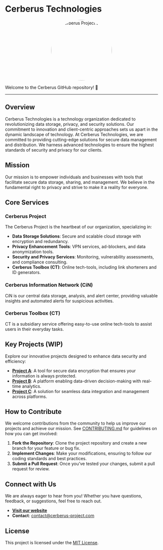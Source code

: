# Cerberus Technologies

<p align="center">
    <img src="logo.png" alt="Cerberus Project Logo" width="200" height="200" style="border-radius: 50%;">
</p>

Welcome to the Cerberus GitHub repository! 🚀

---

## Overview

Cerberus Technologies is a technology organization dedicated to revolutionizing data storage, privacy, and security solutions. Our commitment to innovation and client-centric approaches sets us apart in the dynamic landscape of technology. At Cerberus Technologies, we are committed to providing cutting-edge solutions for secure data management and distribution. We harness advanced technologies to ensure the highest standards of security and privacy for our clients.

## Mission

Our mission is to empower individuals and businesses with tools that facilitate secure data storage, sharing, and management. We believe in the fundamental right to privacy and strive to make it a reality for everyone.

## Core Services

### Cerberus Project

The Cerberus Project is the heartbeat of our organization, specializing in:

- **Data Storage Solutions**: Secure and scalable cloud storage with encryption and redundancy.
- **Privacy Enhancement Tools**: VPN services, ad-blockers, and data anonymization tools.
- **Security and Privacy Services**: Monitoring, vulnerability assessments, and compliance consulting.
- **Cerberus Toolbox (CT)**: Online tech-tools, including link shorteners and ID generators.

### Cerberus Information Network (CiN)

CiN is our central data storage, analysis, and alert center, providing valuable insights and automated alerts for suspicious activities.

### Cerberus Toolbox (CT)

CT is a subsidiary service offering easy-to-use online tech-tools to assist users in their everyday tasks.

## Key Projects (WIP)

Explore our innovative projects designed to enhance data security and efficiency:

- **[Project A](https://github.com/cerberus-technologies/project-a)**: A tool for secure data encryption that ensures your information is always protected.
- **[Project B](https://github.com/cerberus-technologies/project-b)**: A platform enabling data-driven decision-making with real-time analytics.
- **[Project C](https://github.com/cerberus-technologies/project-c)**: A solution for seamless data integration and management across platforms.

## How to Contribute

We welcome contributions from the community to help us improve our projects and achieve our mission. See [CONTRIBUTING.md](CONTRIBUTING.md) for guidelines on how you can get involved:

1. **Fork the Repository**: Clone the project repository and create a new branch for your feature or bug fix.
2. **Implement Changes**: Make your modifications, ensuring to follow our coding standards and best practices.
3. **Submit a Pull Request**: Once you’ve tested your changes, submit a pull request for review.

## Connect with Us

We are always eager to hear from you! Whether you have questions, feedback, or suggestions, feel free to reach out.

- **[Visit our website](https://cerberus-project.com)**
- **Contact**: contact@cerberus-project.com

## License

This project is licensed under the [MIT License](LICENSE).
